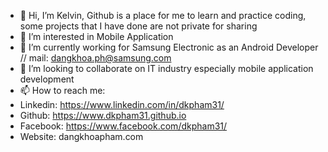 - 👋 Hi, I’m Kelvin, Github is a place for me to learn and practice coding, some projects that I have done are not private for sharing
- 👀 I’m interested in Mobile Application
- 🌱 I’m currently working for Samsung Electronic as an Android Developer // mail: dangkhoa.ph@samsung.com
- 💞️ I’m looking to collaborate on IT industry especially mobile application development
- 📫 How to reach me:
- Linkedin: https://www.linkedin.com/in/dkpham31/
- Github: https://www.dkpham31.github.io 
- Facebook: https://www.facebook.com/dkpham31/
- Website: dangkhoapham.com
